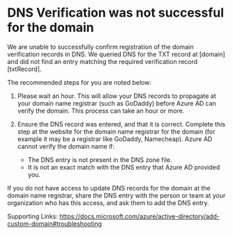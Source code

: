 <properties
	pageTitle="Failed DNS Verification Customer Ready Content"
	description="DNS Verification was not successful for the domain"
	infoBubbleText="See details on the right"
	service="microsoft.activedirectory"
	resource=""
	authors="bernawy"
	displayOrder="4"
	articleId="Tenant_Unverified_Domain_Failed_DNS_Verification"
	diagnosticScenario="FailedDNSVerification"
	selfHelpType="diagnostics"
	supportTopicIds=""
	resourceTags=""
	productPesIds=""
	cloudEnvironments="public"
/>

# DNS Verification was not successful for the domain

We are unable to successfully confirm registration of the domain verification records in DNS. We queried DNS for the TXT record at <!--domain-->[domain]<!--/domain--> and did not find an entry matching the required verification record <!--txtRecord-->[txtRecord]<!--/txtRecord-->.

The recommended steps for you are noted below: 

1.	Please wait an hour. This will allow your DNS records to propagate at your domain name registrar (such as GoDaddy) before Azure AD can verify the domain. This process can take an hour or more.

2.	Ensure the DNS record was entered, and that it is correct. Complete this step at the website for the domain name registrar for the domain (for example it may be a registrar like GoDaddy, Namecheap). Azure AD cannot verify the domain name if:

    - The DNS entry is not present in the DNS zone file.
    - It is not an exact match with the DNS entry that Azure AD provided you. 

If you do not have access to update DNS records for the domain at the domain name registrar, share the DNS entry with the person or team at your organization who has this access, and ask them to add the DNS entry.

Supporting Links: https://docs.microsoft.com/azure/active-directory/add-custom-domain#troubleshooting
